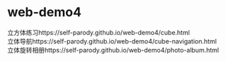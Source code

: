 # web-demo4
立方体练习https://self-parody.github.io/web-demo4/cube.html<br>
立体导航https://self-parody.github.io/web-demo4/cube-navigation.html<br>
立体旋转相册https://self-parody.github.io/web-demo4/photo-album.html

